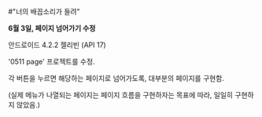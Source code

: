 #"너의 배꼽소리가 들려"

**6월 3일, 페이지 넘어가기 수정**

안드로이드 4.2.2 젤리빈 (API 17)

'0511 page'  프로젝트를 수정.

각 버튼을 누르면 해당하는 페이지로 넘어가도록, 대부분의 페이지를 구현함.

(실제 메뉴가 나열되는 페이지는 페이지 흐름을 구현하자는 목표에 따라, 일일히 구현하지 않았음.)
